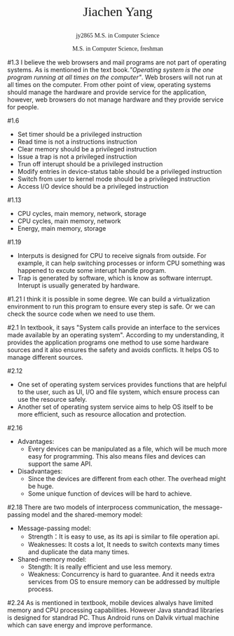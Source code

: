<p align="center" style="font-family: Times New Roman ;font-size:30px">Jiachen Yang</p>
<p align="center" style="font-family: Times New Roman">jy2865  M.S. in Computer Science</p>
<p align="center" style="font-family: Times New Roman">M.S. in Computer Science, freshman</p>

#1.3
I believe the web browsers and mail programs are not part of operating systems. As is mentioned in the text book.*"Operating system is the one program running at all times on the computer"*. Web brosers will not run at all times on the computer. From other point of view, operating systems should manage the hardware and provide service for the application, however, web browsers do not manage hardware and they provide service for people.

#1.6
- Set timer should be a privileged instruction
- Read time is not a instructions instruction
- Clear memory should be a privileged instruction
- Issue a trap is not a privileged instruction
- Trun off interupt should be a privileged instruction
- Modify entries in device-status table should be a privileged instruction
- Switch from user to kernel mode should be a privileged instruction
- Access I/O device should be a privileged instruction

#1.13
- CPU cycles, main memory, network, storage
- CPU cycles, main memory, network
- Energy, main memory, storage

#1.19
- Interputs is designed for CPU to receive signals from outside. For example, it can help switching processes or inform CPU something was happened to excute some interupt handle program.
- Trap is generated by software, which is know as software interrupt. Interupt is usually generated by hardware.

#1.21
I think it is possible in some degree. We can build a virtualization environment to run this program to ensure every step is safe. Or we can check the source code when we need to use them.

#2.1 
In textbook, it says "System calls provide an interface to the services made available by an operating system". According to my understanding, it provides the application programs one method to use some hardware sources and it also ensures the safety and avoids conflicts. It helps OS to manage different sources.

#2.12
- One set of operating system services provides functions that are helpful to the user, such as UI, I/O and file system, which ensure process can use the resource safely.
- Another set of operating system service aims to help OS itself to be more efficient, such as resource allocation and protection.

#2.16
- Advantages: 
    - Every devices can be manipulated as a file, which will be much more easy for programming. This also means files and devices can support the same API.
- Disadvantages:
    - Since the devices are different from each other. The overhead might be huge.
    - Some unique function of devices will be hard to achieve.

#2.18
There are two models of interprocess communication, the message-passing model and the shared-memory model:

- Message-passing model:
    - Strength：It is easy to use, as its api is similar to file operation api.
    - Weaknesses: It costs a lot, It needs to switch contexts many times and duplicate the data many times.
- Shared-memory model:
    - Stength: It is really efficient and use less memory.
    - Weakness: Concurrency is hard to guarantee. And it needs extra services from OS to ensure memory can be addressed by multiple process.
    
#2.24
As is mentioned in textbook, mobile devices alwalys have limited memory and CPU processing capabilities. However Java standrad libraries is designed for standrad PC. Thus Android runs on Dalvik virtual machine which can save energy and improve performance.











